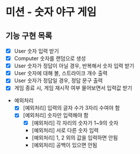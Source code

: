 # 미션 - 숫자 야구 게임

## 기능 구현 목록
- [X] User 숫자 입력 받기
- [X] Computer 숫자를 랜덤으로 생성
- [X]  User 숫자가 정답이 아닐 경우, 반복해서 숫자 입력 받기
- [X]  User 숫자에 대해 볼, 스트라이크 개수 출력
- [X]  User 숫자가 정답일 경우, 정답 문구 출력
- [X] 게임 종료 시, 게임 재시작 여부 물어보면서 입력값 받기

- 예외처리
    - [X]  [예외처리] 입력의 글자 수가 3자리 수여야 함
  - [X] [예외처리] 숫자만 입력해야 함
    - [X]   [예외처리] 각 자리의 숫자가 1~9의 숫자
    -   [예외처리] 서로 다른 숫자 입력
    -   [예외처리] 1, 2 외의 값을 입력하면 안됨
    -   [예외처리] 공백이 있으면 안됨
